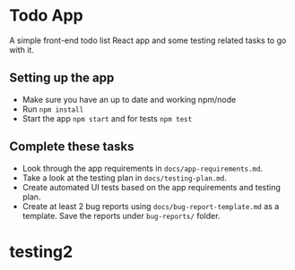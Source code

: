 # Todo App

A simple front-end todo list React app and some testing related tasks to go with it.

## Setting up the app

- Make sure you have an up to date and working npm/node
- Run `npm install`
- Start the app `npm start` and for tests `npm test`

## Complete these tasks

- Look through the app requirements in `docs/app-requirements.md`.
- Take a look at the testing plan in `docs/testing-plan.md`.
- Create automated UI tests based on the app requirements and testing plan.
- Create at least 2 bug reports using `docs/bug-report-template.md` as a template. Save the reports under `bug-reports/` folder.
# testing2
